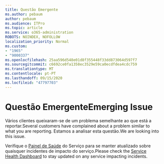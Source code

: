 ```yaml
---
title: Questão Emergente
ms.author: pebaum
author: pebaum
ms.audience: ITPro
ms.topic: article
ms.service: o365-administration
ROBOTS: NOINDEX, NOFOLLOW
localization_priority: Normal
ms.custom:
- "1965"
- "9000337"
ms.openlocfilehash: 25aa596d548e01d8f355448f33dd873064d597f7
ms.sourcegitcommit: c6692ce0fa1358ec3529e59ca0ecdfdea4cdc759
ms.translationtype: MT
ms.contentlocale: pt-PT
ms.lasthandoff: 09/15/2020
ms.locfileid: "47797703"
---
```

# <a name="emerging-issue"></a><span data-ttu-id="5bcf1-102">Questão Emergente</span><span class="sxs-lookup"><span data-stu-id="5bcf1-102">Emerging Issue</span></span>

<span data-ttu-id="5bcf1-103">Vários clientes queixaram-se de um problema semelhante ao que está a reportar.</span><span class="sxs-lookup"><span data-stu-id="5bcf1-103">Several customers have complained about a problem similar to what you are reporting.</span></span> <span data-ttu-id="5bcf1-104">Estamos a analisar esta questão.</span><span class="sxs-lookup"><span data-stu-id="5bcf1-104">We are looking into this issue.</span></span>

<span data-ttu-id="5bcf1-105">Verifique o [Painel de Saúde](https://admin.microsoft.com/adminportal/home#/servicehealth) do Serviço para se manter atualizado sobre quaisquer incidentes de impacto do serviço.</span><span class="sxs-lookup"><span data-stu-id="5bcf1-105">Please check the [Service Health Dashboard](https://admin.microsoft.com/adminportal/home#/servicehealth) to stay updated on any service impacting incidents.</span></span>